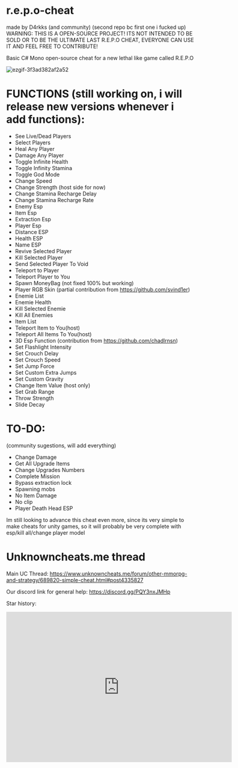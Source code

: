 # r.e.p.o-cheat
made by D4rkks (and community) (second repo bc first one i fucked up) <br />
WARNING: THIS IS A OPEN-SOURCE PROJECT! ITS NOT INTENDED TO BE SOLD OR TO BE THE ULTIMATE LAST R.E.P.O CHEAT, EVERYONE CAN USE IT AND FEEL FREE TO CONTRIBUTE!<br />

Basic C# Mono open-source cheat for a new lethal like game called R.E.P.O

![ezgif-3f3ad382af2a52](https://github.com/user-attachments/assets/745e055f-0e84-4f6c-b1d8-470c916e16e5)

# **FUNCTIONS (still working on, i will release new versions whenever i add functions):**
- See Live/Dead Players<br />
- Select Players<br />
- Heal  Any Player<br />
- Damage Any Player<br />
- Toggle Infinite Health<br />
- Toggle Infinity Stamina<br />
- Toggle God Mode<br />
- Change Speed <br />
- Change Strength (host side for now)<br />
- Change Stamina Recharge Delay<br />
- Change Stamina Recharge Rate<br />
- Enemy Esp<br />
- Item Esp<br />
- Extraction Esp<br />
- Player Esp<br />
- Distance ESP<br />
- Health ESP<br />
- Name ESP<br />
- Revive Selected Player<br />
- Kill Selected Player<br />
- Send Selected Player To Void<br />
- Teleport to Player<br />
- Teleport Player to You <br />
- Spawn MoneyBag (not fixed 100% but working)<br />
- Player RGB Skin (partial contribution from https://github.com/svind1er)<br />
- Enemie List<br />
- Enemie Health<br />
- Kill Selected Enemie<br />
- Kill All Enemies<br />
- Item List<br />
- Teleport Item to You(host)<br />
- Teleport All Items To You(host)<br />
- 3D Esp Function (contribution from https://github.com/chadlrnsn)<br />
- Set Flashlight Intensity<br />
- Set Crouch Delay<br />
- Set Crouch Speed<br />
- Set Jump Force<br />
- Set Custom Extra Jumps<br />
- Set Custom Gravity<br />
- Change Item Value (host only)
- Set Grab Range
- Throw Strength
- Slide Decay



# **TO-DO:**
(community sugestions, will add everything)<br />
- Change Damage<br />
- Get All Upgrade Items<br />
- Change Upgrades Numbers<br />
- Complete Mission<br />
- Bypass extraction lock<br />
- Spawning mobs<br />
- No Item Damage<br />
- No clip<br />
- Player Death Head ESP<br />


Im still looking to advance this cheat even more, since its very simple to make cheats for unity games, so it will probably be very complete with esp/kill all/change player model

# Unknowncheats.me thread
Main UC Thread: https://www.unknowncheats.me/forum/other-mmorpg-and-strategy/689820-simple-cheat.html#post4335827

Our discord link for general help: https://discord.gg/PQY3nxJMHp


Star history:
<iframe style="width:100%;height:auto;min-width:600px;min-height:400px;" src="https://www.star-history.com/embed?secret=#D4rkks/r.e.p.o-cheat&Date" frameBorder="0"></iframe>
